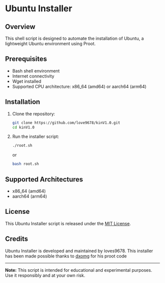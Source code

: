 # Ubuntu Installer

## Overview

This shell script is designed to automate the installation of Ubuntu, a lightweight Ubuntu environment using Proot.

## Prerequisites

- Bash shell environment
- Internet connectivity
- Wget installed
- Supported CPU architecture: x86_64 (amd64) or aarch64 (arm64)

## Installation

1. Clone the repository:

    ```sh
    git clone https://github.com/love9678/kinV1.0.git
    cd kinV1.0
    ```

2. Run the installer script:

    ```sh
    ./root.sh
    ```
    or
    ```sh
    bash root.sh
    ```

## Supported Architectures

- x86_64 (amd64)
- aarch64 (arm64)

## License

This Ubuntu Installer script is released under the [MIT License](LICENSE).

## Credits

Ubuntu Installer is developed and maintained by loves9678.
This installer has been made possible thanks to [dxomg](https://github.com/love9678/kinV1.0) for his proot code

---

**Note:** This script is intended for educational and experimental purposes. Use it responsibly and at your own risk.

